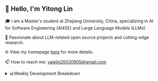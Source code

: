## 👋 Hello, I'm Yitong Lin 
🎓 I am a Master's student at Zhejiang University, China, specializing in AI for Software Engineering (AI4SE) and Large Language Models (LLMs). 

🚀 Passionate about LLM-related open source projects and cutting-edge research.

🌐 View my homepage [here](https://eaton0.github.io/) for more details.

📫 How to reach me: yalelin20030905@gmail.com

<details><summary>📊Weekly Development Breakdown</summary>

<!--START_SECTION:waka-->

```txt
From: 24 September 2025 - To: 01 October 2025

Total Time: 8 hrs 16 mins

HTML         2 hrs 23 mins   ███████▒░░░░░░░░░░░░░░░░░   28.96 %
Markdown     1 hr 27 mins    ████▒░░░░░░░░░░░░░░░░░░░░   17.55 %
Bash         1 hr 20 mins    ████░░░░░░░░░░░░░░░░░░░░░   16.14 %
YAML         50 mins         ██▓░░░░░░░░░░░░░░░░░░░░░░   10.11 %
Python       41 mins         ██░░░░░░░░░░░░░░░░░░░░░░░   08.41 %
```

<!--END_SECTION:waka-->

[![wakatime](https://wakatime.com/badge/user/2b9478a2-005d-4708-b42f-076b3a02fc21.svg)](https://wakatime.com/@2b9478a2-005d-4708-b42f-076b3a02fc21)